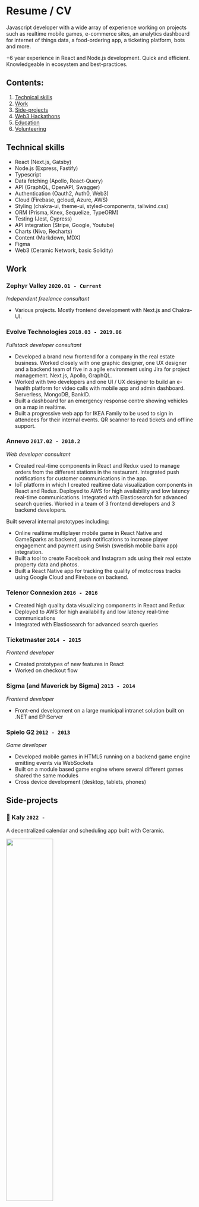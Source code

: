 # Resume / CV

Javascript developer with a wide array of experience working on projects such as realtime mobile games, e-commerce sites, an analytics dashboard for internet of things data, a food-ordering app, a ticketing platform, bots and more.

+6 year experience in React and Node.js development. Quick and efficient. Knowledgeable in ecosystem and best-practices.

## Contents:

1. [Technical skills](#technical-skills)
2. [Work](#work)
3. [Side-projects](#side-projects)
4. [Web3 Hackathons](#hackathons)
5. [Education](#education)
6. [Volunteering](#volunteering)

## Technical skills

- React (Next.js, Gatsby)
- Node.js (Express, Fastify)
- Typescript
- Data fetching (Apollo, React-Query)
- API (GraphQL, OpenAPI, Swagger)
- Authentication (Oauth2, Auth0, Web3)
- Cloud (Firebase, gcloud, Azure, AWS)
- Styling (chakra-ui, theme-ui, styled-components, tailwind.css)
- ORM (Prisma, Knex, Sequelize, TypeORM)
- Testing (Jest, Cypress)
- API integration (Stripe, Google, Youtube)
- Charts (Nivo, Recharts)
- Content (Markdown, MDX)
- Figma
- Web3 (Ceramic Network, basic Solidity)

## Work

### Zephyr Valley `2020.01 - Current`

_Independent freelance consultant_

- Various projects. Mostly frontend development with Next.js and Chakra-UI.

### Evolve Technologies `2018.03 - 2019.06`

_Fullstack developer consultant_

- Developed a brand new frontend for a company in the real estate business. Worked closely with one graphic designer, one UX designer and a backend team of five in a agile environment using Jira for project management. Next.js, Apollo, GraphQL.
- Worked with two developers and one UI / UX designer to build an e-health platform for video calls with mobile app and admin dashboard. Serverless, MongoDB, BankID.
- Built a dashboard for an emergency response centre showing vehicles on a map in realtime.
- Built a progressive web app for IKEA Family to be used to sign in attendees for their internal events. QR scanner to read tickets and offline support.

### Annevo `2017.02 - 2018.2`

_Web developer consultant_

- Created real-time components in React and Redux used to manage orders from the different stations in the restaurant. Integrated push notifications for customer communications in the app.
- IoT platform in which I created realtime data visualization components in React and Redux. Deployed to AWS for high availability and low latency real-time communications. Integrated with Elasticsearch for advanced search queries. Worked in a team of 3 frontend developers and 3 backend developers.

Built several internal prototypes including:

- Online realtime multiplayer mobile game in React Native and GameSparks as backend, push notifications to increase player engagement and payment using Swish (swedish mobile bank app) integration.
- Built a tool to create Facebook and Instagram ads using their real estate property data and photos.
- Built a React Native app for tracking the quality of motocross tracks using Google Cloud and Firebase on backend.

### Telenor Connexion `2016 - 2016`

- Created high quality data visualizing components in React and Redux
- Deployed to AWS for high availability and low latency real-time communications
- Integrated with Elasticsearch for advanced search queries

### Ticketmaster `2014 - 2015`

_Frontend developer_

- Created prototypes of new features in React
- Worked on checkout flow

### Sigma (and Maverick by Sigma) `2013 - 2014`

_Frontend developer_

- Front-end development on a large municipal intranet solution built on .NET and EPiServer

### Spielo G2 `2012 - 2013`

_Game developer_

- Developed mobile games in HTML5 running on a backend game engine emitting events via WebSockets
- Built on a module based game engine where several different games shared the same modules
- Cross device development (desktop, tablets, phones)

## Side-projects

### 📅 Kaly `2022 - `
A decentralized calendar and scheduling app built with Ceramic.

<div>
  <img align="top" width="50%" src="https://github.com/carlbarrdahl/kaly/raw/master/public/kaly.jpg" />
</div>

Technologies:  Next.js, Chakra-UI, Ceramic Network  
Link: https://kaly.vercel.app  
Code: https://github.com/carlbarrdahl/kaly

### 🌼 Kaleido `2020 - `

Experiment with Three.js and camera. Transforms the camera feed into a kaleidoscope using WebGL shaders. Simple controls to change the parameters for the shaders.
ERC721 Contract with bonding curve to determine minting price

<div>
  <img align="top" width="40%" src="https://github.com/carlbarrdahl/kaleido-nft/raw/master/kaleido_screenshot_app.png">
  <img align="top" width="54%" src="https://github.com/carlbarrdahl/kaleido-nft/raw/master/kaleido_screenshot_full.png">
</div>

Technologies: React (Next.js), Three.js (react-three-fiber)  
Link: https://kaleido-nft.vercel.app  
Code: https://github.com/carlbarrdahl/kaleido-nft

### Music project marketplace `2020`

A marketplace for music creators to sell their project files. Embeds a YouTube video explaining the contents of the project and integrates Stripe for payments.

<div>
  <img align="top" src="https://raw.githubusercontent.com/carlbarrdahl/web/master/src/assets/music-marketplace/figma.png" alt="Figma sketch" width="32%"/>
  <img align="top" src="https://raw.githubusercontent.com/carlbarrdahl/web/master/src/assets/music-marketplace/landing.png" alt="Landing page" width="32%"/>
  <img align="top" src="https://raw.githubusercontent.com/carlbarrdahl/web/master/src/assets/music-marketplace/view_project.png" alt="View project" width="32%"/>
</div>

Technologies: React, Stripe, Firebase  
Link: https://loopsquare.web.app/zen-world/project-name

### Pakt `2020`

Create, manage and sign digital contracts using the mobile app BankID (used in Sweden to authenticate your identity).

Pakt is a platform where users can create and share contracts. Documents are uniquely identified with a hash of its content to ensure everyone signs the same copy and no tampering is done. Signing and verification of users identity is done with BankID which is the leading electronic identification app in Sweden.

Other services can easily be integrated by specifying webhooks that gets triggered when changes occur in the system.

Future improvements could include adding Swish (similar to BankID but for sms payments) to add costs to creating documents or signatures. Users could also be notified by sms when contracts are assigned or new signatures created to connected contract.

Some documents might be sensitive to store on central servers. In that case something like ipfs could be used to store the documents and then secure them with smart contracts on a blockchain, Ethereum for instance.

<div>
  <img align="top" src="https://raw.githubusercontent.com/carlbarrdahl/web/master/src/assets/pakt/create.png" alt="Create contract" width="32%"/>
  <img align="top" src="https://raw.githubusercontent.com/carlbarrdahl/web/master/src/assets/pakt/view.png" alt="View contract" width="32%"/>
  <img align="top" src="https://raw.githubusercontent.com/carlbarrdahl/web/master/src/assets/pakt/sign.png" alt="Sign contract" width="32%"/>
  <img align="top" src="https://raw.githubusercontent.com/carlbarrdahl/web/master/src/assets/pakt/list.png" alt="List contracts" width="32%"/>
  <img align="top" src="https://raw.githubusercontent.com/carlbarrdahl/web/master/src/assets/pakt/webhooks.png" alt="Webhooks" width="32%"/>
</div
  
- Contracts are easily created by dragging a document to upload (or browsing) and filling out the details. Start and end date for contract validity can be set and participants can be added by entering their email.
- Documents are embedded to easily be read without need of downloading. Future improvements can include templates to dynamically generate documents based on data.
- Sign contract by entering your SSN and open app on mobile. QR code can be added for a more secure (and convenient) signing experience.

### Recipe app `2020`

Experimenting with Progressive Web Apps (PWA), web scrapers and JSON+LD.
I often just search for recipes on Google with my phone but the pages are filled with articles, ads and other non-relevant content with no easy way to save these recipes for future use.
I built a product to simply share the recipe to a PWA (using Web Share Target API). This will trigger a robot to crawl the recipe data and store in a Firebase database.

Technologies: React, Theme-UI, Firebase, Puppeteer (scraper)  
Link: https://recipes-e0cee.web.app/recipes

### Swisher `2019`

Playing around with QR codes and crypto.
Simple Progressive Web App built in React to generate QR codes and links for payments in swedish banking app Swish. This makes it easier to share payments between people for splitting bills for example. Using crypto to encrypt phone number and payment data so they can safely be shared in the url.

<img align="top" src="https://raw.githubusercontent.com/carlbarrdahl/swisher/master/static/screen.png" alt="Swisher App UI" width="32%"/>

Technologies: React (gatsby), Tailwind, Netlify  
Link: http://swisher.carlb.dev  
Code: https://github.com/carlbarrdahl/swisher

### Thought flow `2019`

Personal journaling app. Playing around with Gatsby and Tailwindcss.

Technologies: React (gatsby), Tailwind  
Link: https://github.com/carlbarrdahl/thought-flow

### Swish Payments `2018`

Open source library written in Typescript to communicate with Swedish Bank app api Swish.

Technologies: Typescript, Jest  
Link: https://github.com/carlbarrdahl/swish-payments

### Busstrams `2014`

First React project. An app to view bus and tram schedule for local transportation.

Technologies: React (v.0.12), Reflux, Gulp, Stylus  
Code: https://github.com/carlbarrdahl/busstrams

## Hackathons

### Skulptur `2021.10`

_🥇 Winner of Open Prize: Best Hack Using Self.ID Or Glaze in Sovereign Data Hackathon_

Decentralized Google Forms platform with Ceramic Network. Create forms and surveys with json-schemas and share with your friends. Forms and responses are stored on ipfs connected to your web3 wallet.

<div>
  <img align="top" src="https://raw.githubusercontent.com/carlbarrdahl/skulptur/master/screenshot.png" alt="Skulptur App UI" width="32%"/>
</div
  
Technologies: Next.js, Chakra-UI, Ceramic Network  
Code: https://github.com/carlbarrdahl/skulptur  
Link: https://skulptur.vercel.app

### Atoll IDO `2021.10`

IDO launchpad platform built for DeFi & Cross-Chain Interoperability Hackathon.

<div>
  <img align="top" src="https://raw.githubusercontent.com/carlbarrdahl/atoll-ido/master/screenshot2.png" alt="Atoll IDO" width="32%"/>
</div
 
Technologies: Next.js, Polkadot, Chakra-UI, Solidity  
Code: https://github.com/carlbarrdahl/atoll-ido  
Link: https://atoll-ido.web.app

### Reef Payment API Gateway `2021.10`

_🥇 Winner of Reef Payment API in DeFi & Cross-chain Interoperability Hackathon_

Merchants with online store can choose to accept payments with REEF wallet.

<div>
  <img align="top" src="https://raw.githubusercontent.com/carlbarrdahl/reef-payment-api/master/screenshot_admin.png" alt="Admin UI" width="32%"/>
  <img align="top" src="https://raw.githubusercontent.com/carlbarrdahl/reef-payment-api/master/screenshot_shop1.png" alt="Shop UI" width="32%"/>
  <img align="top" src="https://raw.githubusercontent.com/carlbarrdahl/reef-payment-api/master/screenshot_checkout.png" alt="Checkout UI" width="32%"/>
</div

Technologies: Next.js, Chakra-UI, Firebase, Polkadot  
Code: https://github.com/carlbarrdahl/reef-payment-api  
Link: https://reef-payment-api.web.app/

### Conviction Voting `2021.02`

Off-chaing Conviction Voting using Ceramic, IDX and TheGraph.

<img align="top" src="https://raw.githubusercontent.com/carlbarrdahl/conviction-voting/master/ceramic_voting.png" alt="Conviction Voting UI" width="32%"/>

Technologies: React, Ceramic Network, Fastify, Typescript  
Code: https://github.com/carlbarrdahl/conviction-voting

## Education

### Linnaeus University `2009.09 - 2012.06`

- Media technology
- Web development
- Game development
- User experience
- Interaction design
- Hardware programming

## Volunteering

### Yoga retreat center `2021.04 - 2021.09`

- Helping out in the kitchen to cook vegan food for retreat guests.
